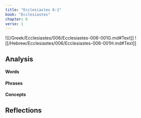 ```yaml
---
title: "Ecclesiastes 6:1"
book: "Ecclesiastes"
chapter: 6
verse: 1
---
```

![[/Greek/Ecclesiastes/006/Ecclesiastes-006-001G.md#Text]]
![[/Hebrew/Ecclesiastes/006/Ecclesiastes-006-001H.md#Text]]

## Analysis

#### Words

#### Phrases

#### Concepts

## Reflections

